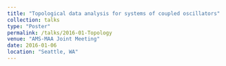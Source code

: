 ```yaml
---
title: "Topological data analysis for systems of coupled oscillators"
collection: talks
type: "Poster"
permalink: /talks/2016-01-Topology
venue: "AMS-MAA Joint Meeting"
date: 2016-01-06
location: "Seattle, WA"
---
```

